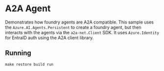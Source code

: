 # A2A Agent

Demonstrates how foundry agents are A2A compatible. This sample uses the `Azure.AI.Agents.Persistent` to create a foundry agent, but then interacts with the agents via the `a2a-net.Client` SDK. It uses `Azure.Identity` for EntraID auth using the A2A client library.

## Running

```
make restore build run
```